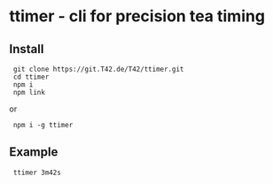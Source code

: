 # ttimer - cli for precision tea timing

## Install
```
 git clone https://git.T42.de/T42/ttimer.git
 cd ttimer
 npm i
 npm link
```
or
```
 npm i -g ttimer
```

## Example
```
 ttimer 3m42s
```
